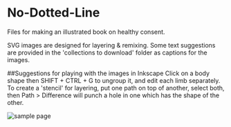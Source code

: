 # No-Dotted-Line
Files for making an illustrated book on healthy consent.

SVG images are designed for layering & remixing. 
Some text suggestions are provided in the 'collections to download' folder as captions for the images.

##Suggestions for playing with the images in Inkscape
Click on a body shape then SHIFT + CTRL + G to ungroup it, and edit each limb separately.
To create a 'stencil' for layering, put one path on top of another, select both, then Path > Difference will punch a hole in one which has the shape of the other.

![sample page](pageSpreads/page1.svg)
